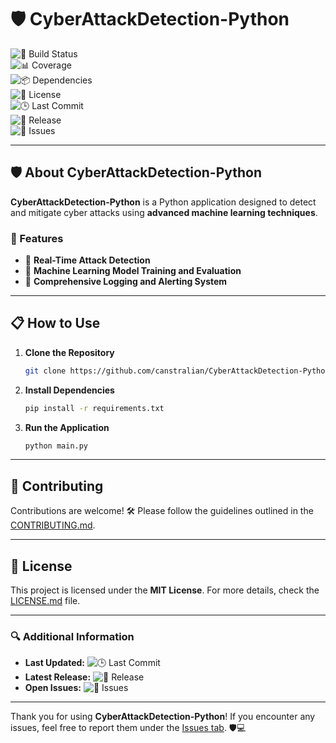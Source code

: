 # 🛡️ CyberAttackDetection-Python

![🔧 Build Status](https://github.com/canstralian/CyberAttackDetection-Python/actions/workflows/ci.yml/badge.svg)  
![📊 Coverage](https://codecov.io/gh/canstralian/CyberAttackDetection-Python/branch/main/graph/badge.svg)  
![📦 Dependencies](https://img.shields.io/librariesio/release/github/canstralian/CyberAttackDetection-Python)  
![📜 License](https://img.shields.io/github/license/canstralian/CyberAttackDetection-Python)  
![🕒 Last Commit](https://img.shields.io/github/last-commit/canstralian/CyberAttackDetection-Python)  
![🚀 Release](https://img.shields.io/github/v/release/canstralian/CyberAttackDetection-Python)  
![🐞 Issues](https://img.shields.io/github/issues/canstralian/CyberAttackDetection-Python)

---

## 🛡️ About CyberAttackDetection-Python

**CyberAttackDetection-Python** is a Python application designed to detect and mitigate cyber attacks using **advanced machine learning techniques**.

### 🌟 Features

- 🚀 **Real-Time Attack Detection**  
- 🧠 **Machine Learning Model Training and Evaluation**  
- 📝 **Comprehensive Logging and Alerting System**  

---

## 📋 How to Use

1. **Clone the Repository**  
   ```bash
   git clone https://github.com/canstralian/CyberAttackDetection-Python.git
   ```

2. **Install Dependencies**  
   ```bash
   pip install -r requirements.txt
   ```

3. **Run the Application**  
   ```bash
   python main.py
   ```

---

## 🤝 Contributing

Contributions are welcome! 🛠️ Please follow the guidelines outlined in the [CONTRIBUTING.md](CONTRIBUTING.md).  

---

## 📜 License

This project is licensed under the **MIT License**. For more details, check the [LICENSE.md](LICENSE.md) file.  

---

### 🔍 Additional Information

- **Last Updated:** ![🕒 Last Commit](https://img.shields.io/github/last-commit/canstralian/CyberAttackDetection-Python)  
- **Latest Release:** ![🚀 Release](https://img.shields.io/github/v/release/canstralian/CyberAttackDetection-Python)  
- **Open Issues:** ![🐞 Issues](https://img.shields.io/github/issues/canstralian/CyberAttackDetection-Python)

---

Thank you for using **CyberAttackDetection-Python**! If you encounter any issues, feel free to report them under the [Issues tab](https://github.com/canstralian/CyberAttackDetection-Python/issues). 🛡️💻
